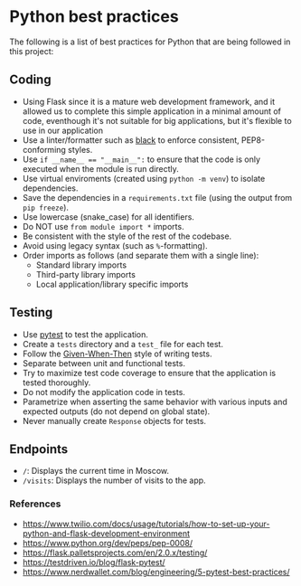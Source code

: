 
# Python best practices

The following is a list of best practices for Python that are being followed in this project:

## Coding

- Using Flask since it is a mature web development framework, and it allowed us to complete this simple application in a minimal amount of code, eventhough it's not suitable for big applications, but it's flexible to use in our application 
- Use a linter/formatter such as [black](https://pypi.python.org/pypi/black) to enforce consistent, PEP8-conforming styles.
- Use `if __name__ == "__main__":` to ensure that the code is only executed when the module is run directly.
- Use virtual enviroments (created using `python -m venv`) to isolate dependencies.
- Save the dependencies in a `requirements.txt` file (using the output from `pip freeze`).
- Use lowercase (snake_case) for all identifiers.
- Do NOT use `from module import *` imports.
- Be consistent with the style of the rest of the codebase.
- Avoid using legacy syntax (such as `%`-formatting).
- Order imports as follows (and separate them with a single line):
  - Standard library imports
  - Third-party library imports
  - Local application/library specific imports



## Testing

- Use [pytest](https://docs.pytest.org/en/latest/) to test the application.
- Create a `tests` directory and a `test_` file for each test.
- Follow the [Given-When-Then](https://martinfowler.com/bliki/GivenWhenThen.html) style of writing tests.
- Separate between unit and functional tests.
- Try to maximize test code coverage to ensure that the application is tested thoroughly.
- Do not modify the application code in tests.
- Parametrize when asserting the same behavior with various inputs and expected outputs (do not depend on global state).
- Never manually create `Response` objects for tests.

## Endpoints

- `/`: Displays the current time in Moscow.
- `/visits`: Displays the number of visits to the app.


### References
- https://www.twilio.com/docs/usage/tutorials/how-to-set-up-your-python-and-flask-development-environment
- https://www.python.org/dev/peps/pep-0008/
- https://flask.palletsprojects.com/en/2.0.x/testing/
- https://testdriven.io/blog/flask-pytest/
- https://www.nerdwallet.com/blog/engineering/5-pytest-best-practices/
